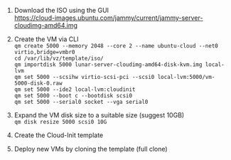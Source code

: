 1. Download the ISO using the GUI </br>
    https://cloud-images.ubuntu.com/jammy/current/jammy-server-cloudimg-amd64.img

2. Create the VM via CLI </br>
    `qm create 5000 --memory 2048 --core 2 --name ubuntu-cloud --net0 virtio,bridge=vmbr0`</br>
    `cd /var/lib/vz/template/iso/`</br>
    `qm importdisk 5000 lunar-server-cloudimg-amd64-disk-kvm.img local-lvm`</br>
    `qm set 5000 --scsihw virtio-scsi-pci --scsi0 local-lvm:5000/vm-5000-disk-0.raw`</br>
    `qm set 5000 --ide2 local-lvm:cloudinit`</br>
    `qm set 5000 --boot c --bootdisk scsi0`</br>
    `qm set 5000 --serial0 socket --vga serial0`</br>

3. Expand the VM disk size to a suitable size (suggest 10GB) </br>
    `qm disk resize 5000 scsi0 10G`

4. Create the Cloud-Init template
5. Deploy new VMs by cloning the template (full clone)
